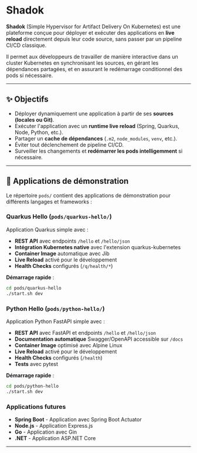 # Shadok

**Shadok** (Simple Hypervisor for Artifact Delivery On Kubernetes) est une plateforme conçue pour déployer et exécuter des applications en **live reload** directement depuis leur code source, sans passer par un pipeline CI/CD classique. 

Il permet aux développeurs de travailler de manière interactive dans un cluster Kubernetes en synchronisant les sources, en gérant les dépendances partagées, et en assurant le redémarrage conditionnel des pods si nécessaire.

---

## ✨ Objectifs

- Déployer dynamiquement une application à partir de ses **sources (locales ou Git)**.
- Exécuter l'application avec un **runtime live reload** (Spring, Quarkus, Node, Python, etc.).
- Partager un **cache de dépendances** (`.m2`, `node_modules`, `venv`, etc.).
- Éviter tout déclenchement de pipeline CI/CD.
- Surveiller les changements et **redémarrer les pods intelligemment** si nécessaire.

---

## 🧪 Applications de démonstration

Le répertoire `pods/` contient des applications de démonstration pour différents langages et frameworks :

### Quarkus Hello (`pods/quarkus-hello/`)

Application Quarkus simple avec :
- **REST API** avec endpoints `/hello` et `/hello/json`
- **Intégration Kubernetes native** avec l'extension quarkus-kubernetes
- **Container Image** automatique avec Jib
- **Live Reload** activé pour le développement
- **Health Checks** configurés (`/q/health/*`)

**Démarrage rapide** :
```bash
cd pods/quarkus-hello
./start.sh dev
```

### Python Hello (`pods/python-hello/`)

Application Python FastAPI simple avec :

- **REST API** avec FastAPI et endpoints `/hello` et `/hello/json`
- **Documentation automatique** Swagger/OpenAPI accessible sur `/docs`
- **Container Image** optimisé avec Alpine Linux
- **Live Reload** activé pour le développement
- **Health Checks** configurés (`/health`)
- **Tests** avec pytest

**Démarrage rapide** :

```bash
cd pods/python-hello
./start.sh dev
```

### Applications futures

- **Spring Boot** - Application avec Spring Boot Actuator
- **Node.js** - Application Express.js
- **Go** - Application avec Gin
- **.NET** - Application ASP.NET Core

---
